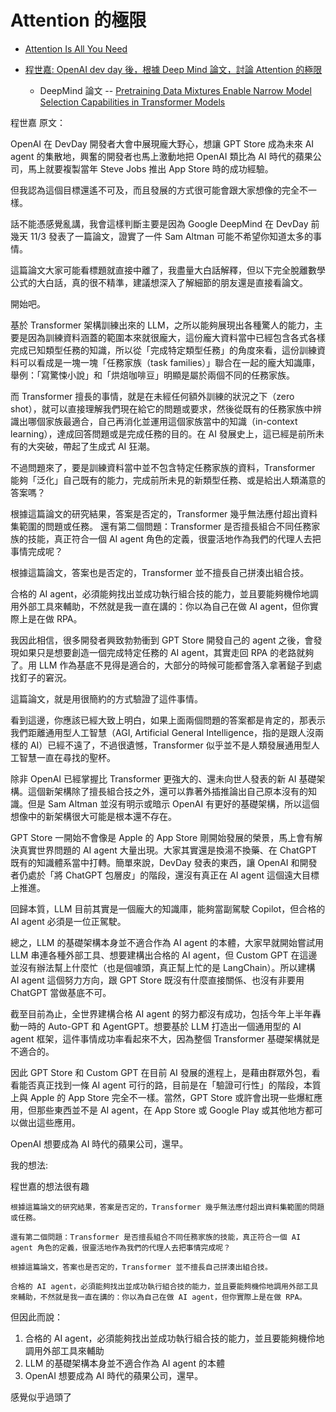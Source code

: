 # Attention 的極限

* [Attention Is All You Need](https://arxiv.org/abs/1706.03762)

* [程世嘉: OpenAI dev day 後，根據 Deep Mind 論文，討論 Attention 的極限](https://www.facebook.com/segacheng/posts/pfbid0hcavupakPKd4cFLPRaMgYrA6VcrPCDqNazs9iqE6XgiHi41o1Jp9KoVBcUJWEJ1fl)
    * DeepMind 論文 -- [Pretraining Data Mixtures Enable Narrow Model Selection
Capabilities in Transformer Models](https://arxiv.org/pdf/2311.00871.pdf)

程世嘉 原文：

OpenAI 在 DevDay 開發者大會中展現龐大野心，想讓 GPT Store 成為未來 AI agent 的集散地，興奮的開發者也馬上激動地把 OpenAI 類比為 AI 時代的蘋果公司，馬上就要複製當年 Steve Jobs 推出 App Store 時的成功經驗。

但我認為這個目標還遙不可及，而且發展的方式很可能會跟大家想像的完全不一樣。

話不能憑感覺亂講，我會這樣判斷主要是因為 Google DeepMind 在 DevDay 前幾天 11/3 發表了一篇論文，證實了一件 Sam Altman 可能不希望你知道太多的事情。

這篇論文大家可能看標題就直接中離了，我盡量大白話解釋，但以下完全脫離數學公式的大白話，真的很不精準，建議想深入了解細節的朋友還是直接看論文。

開始吧。

基於 Transformer 架構訓練出來的 LLM，之所以能夠展現出各種驚人的能力，主要是因為訓練資料涵蓋的範圍本來就很龐大，這份龐大資料當中已經包含各式各樣完成已知類型任務的知識，所以從「完成特定類型任務」的角度來看，這份訓練資料可以看成是一塊一塊「任務家族（task families）」聯合在一起的龐大知識庫，舉例：「寫驚悚小說」和「烘焙咖啡豆」明顯是屬於兩個不同的任務家族。

而 Transformer 擅長的事情，就是在未經任何額外訓練的狀況之下（zero shot），就可以直接理解我們現在給它的問題或要求，然後從既有的任務家族中辨識出哪個家族最適合，自己再消化並運用這個家族當中的知識（in-context learning），達成回答問題或是完成任務的目的。在 AI 發展史上，這已經是前所未有的大突破，帶起了生成式 AI 狂潮。

不過問題來了，要是訓練資料當中並不包含特定任務家族的資料，Transformer 能夠「泛化」自己既有的能力，完成前所未見的新類型任務、或是給出人類滿意的答案嗎？

根據這篇論文的研究結果，答案是否定的，Transformer 幾乎無法應付超出資料集範圍的問題或任務。
還有第二個問題：Transformer 是否擅長組合不同任務家族的技能，真正符合一個 AI agent 角色的定義，很靈活地作為我們的代理人去把事情完成呢？

根據這篇論文，答案也是否定的，Transformer 並不擅長自己拼湊出組合技。

合格的 AI agent，必須能夠找出並成功執行組合技的能力，並且要能夠機伶地調用外部工具來輔助，不然就是我一直在講的：你以為自己在做 AI agent，但你實際上是在做 RPA。

我因此相信，很多開發者興致勃勃衝到 GPT Store 開發自己的 agent 之後，會發現如果只是想要創造一個完成特定任務的 AI agent，其實走回 RPA 的老路就夠了。用 LLM 作為基底不見得是適合的，大部分的時候可能都會落入拿著鎚子到處找釘子的窘況。

這篇論文，就是用很簡約的方式驗證了這件事情。

看到這邊，你應該已經大致上明白，如果上面兩個問題的答案都是肯定的，那表示我們距離通用型人工智慧（AGI, Artificial General Intelligence，指的是跟人沒兩樣的 AI）已經不遠了，不過很遺憾，Transformer 似乎並不是人類發展通用型人工智慧一直在尋找的聖杯。

除非 OpenAI 已經掌握比 Transformer 更強大的、還未向世人發表的新 AI 基礎架構。這個新架構除了擅長組合技之外，還可以靠著外插推論出自己原本沒有的知識。但是 Sam Altman 並沒有明示或暗示 OpenAI 有更好的基礎架構，所以這個想像中的新架構很大可能是根本還不存在。

GPT Store 一開始不會像是 Apple 的 App Store 剛開始發展的榮景，馬上會有解決真實世界問題的 AI agent 大量出現。大家其實還是換湯不換藥、在 ChatGPT 既有的知識體系當中打轉。簡單來說，DevDay 發表的東西，讓 OpenAI 和開發者仍處於「將 ChatGPT 包層皮」的階段，還沒有真正在 AI agent 這個遠大目標上推進。

回歸本質，LLM 目前其實是一個龐大的知識庫，能夠當副駕駛 Copilot，但合格的 AI agent 必須是一位正駕駛。

總之，LLM 的基礎架構本身並不適合作為 AI agent 的本體，大家早就開始嘗試用 LLM 串連各種外部工具、想要建構出合格的 AI agent，但 Custom GPT 在這邊並沒有辦法幫上什麼忙（也是個噱頭，真正幫上忙的是 LangChain）。所以建構 AI agent 這個努力方向，跟 GPT Store 既沒有什麼直接關係、也沒有非要用 ChatGPT 當做基底不可。

截至目前為止，全世界建構合格 AI agent 的努力都沒有成功，包括今年上半年轟動一時的 Auto-GPT 和 AgentGPT。想要基於 LLM 打造出一個通用型的 AI agent 框架，這件事情成功率看起來不大，因為整個 Transformer 基礎架構就是不適合的。

因此 GPT Store 和 Custom GPT 在目前 AI 發展的進程上，是藉由群眾外包，看看能否真正找到一條 AI agent 可行的路，目前是在「驗證可行性」的階段，本質上與 Apple 的 App Store 完全不一樣。當然，GPT Store 或許會出現一些爆紅應用，但那些東西並不是 AI agent，在 App Store 或 Google Play 或其他地方都可以做出這些應用。

OpenAI 想要成為 AI 時代的蘋果公司，還早。


我的想法:

程世嘉的想法很有趣


    根據這篇論文的研究結果，答案是否定的，Transformer 幾乎無法應付超出資料集範圍的問題或任務。

    還有第二個問題：Transformer 是否擅長組合不同任務家族的技能，真正符合一個 AI agent 角色的定義，很靈活地作為我們的代理人去把事情完成呢？

    根據這篇論文，答案也是否定的，Transformer 並不擅長自己拼湊出組合技。

    合格的 AI agent，必須能夠找出並成功執行組合技的能力，並且要能夠機伶地調用外部工具來輔助，不然就是我一直在講的：你以為自己在做 AI agent，但你實際上是在做 RPA。

但因此而說：

1. 合格的 AI agent，必須能夠找出並成功執行組合技的能力，並且要能夠機伶地調用外部工具來輔助
2. LLM 的基礎架構本身並不適合作為 AI agent 的本體
3. OpenAI 想要成為 AI 時代的蘋果公司，還早。

感覺似乎過頭了
